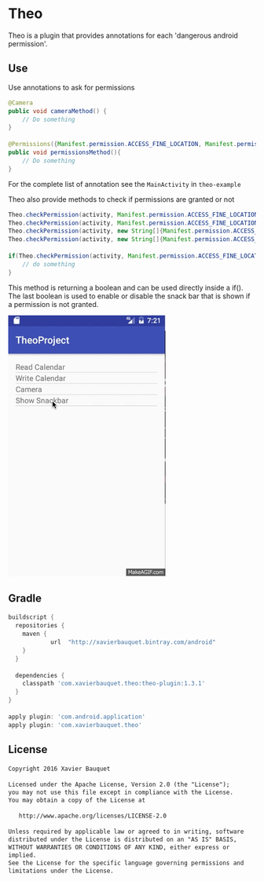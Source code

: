 # Theo
Theo is a plugin that provides annotations for each 'dangerous android permission'.

Use
--------
Use annotations to ask for permissions

```java
@Camera
public void cameraMethod() {
    // Do something
}

@Permissions({Manifest.permission.ACCESS_FINE_LOCATION, Manifest.permission.CAMERA})
public void permissionsMethod(){
    // Do something
}
```

For the complete list of annotation see the `MainActivity` in `theo-example`

Theo also provide methods to check if permissions are granted or not

```java
Theo.checkPermission(activity, Manifest.permission.ACCESS_FINE_LOCATION);
Theo.checkPermission(activity, Manifest.permission.ACCESS_FINE_LOCATION, false);
Theo.checkPermission(activity, new String[]{Manifest.permission.ACCESS_FINE_LOCATION, Manifest.permission.CAMERA});
Theo.checkPermission(activity, new String[]{Manifest.permission.ACCESS_FINE_LOCATION, Manifest.permission.CAMERA}, false);

if(Theo.checkPermission(activity, Manifest.permission.ACCESS_FINE_LOCATION);){
    // do something
}
```
This method is returning a boolean and can be used directly inside a if().
The last boolean is used to enable or disable the snack bar that is shown if a permission is not granted.

![1]

Gradle
--------

```groovy
buildscript {
  repositories {
    maven {
            url  "http://xavierbauquet.bintray.com/android"
    }
  }

  dependencies {
    classpath 'com.xavierbauquet.theo:theo-plugin:1.3.1'
  }
}

apply plugin: 'com.android.application'
apply plugin: 'com.xavierbauquet.theo'
```


License
--------

    Copyright 2016 Xavier Bauquet

    Licensed under the Apache License, Version 2.0 (the "License");
    you may not use this file except in compliance with the License.
    You may obtain a copy of the License at

       http://www.apache.org/licenses/LICENSE-2.0

    Unless required by applicable law or agreed to in writing, software
    distributed under the License is distributed on an "AS IS" BASIS,
    WITHOUT WARRANTIES OR CONDITIONS OF ANY KIND, either express or implied.
    See the License for the specific language governing permissions and
    limitations under the License.

[1]: ./gif/snackbar.gif